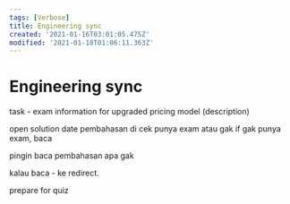 ```yaml
---
tags: [Verbose]
title: Engineering sync
created: '2021-01-16T03:01:05.475Z'
modified: '2021-01-18T01:06:11.363Z'
---
```


# Engineering sync

task - exam information for upgraded pricing model (description)

open solution date 
pembahasan di cek punya exam atau gak
if gak punya exam, baca 

pingin baca pembahasan apa gak

kalau baca - ke redirect.


prepare for quiz

